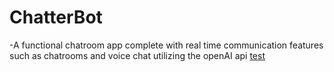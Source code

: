 # ChatterBot

-A functional chatroom app complete with real time communication features such as chatrooms and voice chat utilizing the openAI api
[test](s)
